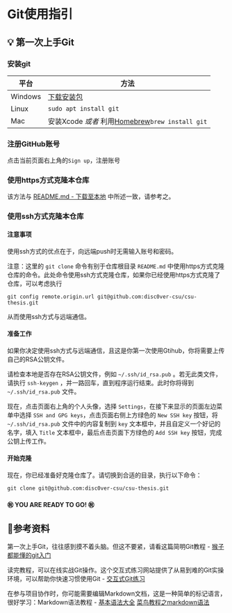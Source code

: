 # Git使用指引
## :bulb: 第一次上手Git

### 安装git

|平台|方法|
|---|---|
|Windows|[下载安装包](https://git-scm.com/download/win)|
|Linux| `sudo apt install git`|
|Mac| 安装Xcode *或者* 利用[Homebrew](https://brew.sh/)`brew install git`|

### 注册GitHub账号

点击当前页面右上角的`Sign up`，注册账号

### 使用https方式克隆本仓库

该方法与 [README.md - 下载至本地](https://github.com/disc0ver-csu/csu-thesis#%E4%B8%8B%E8%BD%BD%E8%87%B3%E6%9C%AC%E5%9C%B0) 中所述一致，请参考之。

### 使用ssh方式克隆本仓库

#### 注意事项
使用ssh方式的优点在于，向远端push时无需输入账号和密码。

注意：这里的 `git clone` 命令有别于仓库根目录 `README.md` 中使用https方式克隆仓库的命令。此处命令使用ssh方式克隆仓库，如果你已经使用https方式克隆了仓库，可以考虑执行

`git config remote.origin.url git@github.com:disc0ver-csu/csu-thesis.git`

从而使用ssh方式与远端通信。

#### 准备工作
如果你决定使用ssh方式与远端通信，且这是你第一次使用Gtihub，你将需要上传自己的RSA公钥文件。

请检查本地是否存在RSA公钥文件，例如 `~/.ssh/id_rsa.pub` 。若无此类文件，请执行 `ssh-keygen` ，并一路回车，直到程序运行结束。此时你将得到 `~/.ssh/id_rsa.pub` 文件。

现在，点击页面右上角的个人头像，选择 `Settings`，在接下来显示的页面左边菜单中选择 `SSH and GPG keys`，点击页面右侧上方绿色的 `New SSH key` 按钮，将 `~/.ssh/id_rsa.pub` 文件中的内容复制到 `key` 文本框中，并且自定义一个好记的名字，填入 `Title` 文本框中，最后点击页面下方绿色的 `Add SSH key` 按钮，完成公钥上传工作。

#### 开始克隆
现在，你已经准备好克隆仓库了。请切换到合适的目录，执行以下命令：

```shell
git clone git@github.com:disc0ver-csu/csu-thesis.git
```

#### :congratulations: YOU ARE READY TO GO! :congratulations:

## 📖参考资料

第一次上手Git，往往感到摸不着头脑。但这不要紧，请看这篇简明Git教程 - [猴子都能懂的git入门](https://backlog.com/git-tutorial/cn/)

读完教程，可以在线实战Git操作。这个交互式练习网站提供了从易到难的Git实操环境，可以帮助你快速习惯使用Git - [交互式Git练习](https://learngitbranching.js.org/)

在参与项目协作时，你可能需要编辑Markdown文档，这是一种简单的标记语言，很好学习：Markdown语法教程 - [基本语法大全](https://markdown.com.cn/basic-syntax/) [菜鸟教程之markdown语法](https://www.runoob.com/markdown/md-tutorial.html)